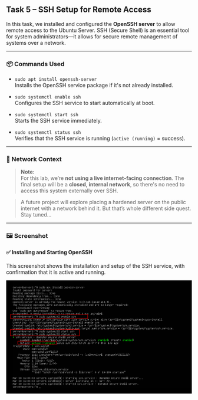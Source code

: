 ## Task 5 – SSH Setup for Remote Access

In this task, we installed and configured the **OpenSSH server** to allow remote access to the Ubuntu Server. SSH (Secure Shell) is an essential tool for system administrators—it allows for secure remote management of systems over a network.

---

### 📦 Commands Used

- `sudo apt install openssh-server`  
  Installs the OpenSSH service package if it's not already installed.

- `sudo systemctl enable ssh`  
  Configures the SSH service to start automatically at boot.

- `sudo systemctl start ssh`  
  Starts the SSH service immediately.

- `sudo systemctl status ssh`  
  Verifies that the SSH service is running (`active (running)` = success).

---

### 🔐 Network Context

> **Note:**  
> For this lab, we’re **not using a live internet-facing connection**. The final setup will be a **closed, internal network**, so there's no need to access this system externally over SSH.

> A future project will explore placing a hardened server on the public internet with a network behind it. But that’s whole different side quest. Stay tuned... 

---

### 🖼️ Screenshot

#### ✅ Installing and Starting OpenSSH
This screenshot shows the installation and setup of the SSH service, with confirmation that it is active and running.

![OpenSSH install and status](screenshots/ssh.png)
